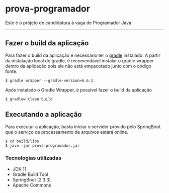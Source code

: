 # prova-programador
Este é o projeto de candidatura à vaga de Programador Java
***
## Fazer o build da aplicação

Para fazer o build da aplicação é necessário ter o [gradle](https://gradle.org/install/) instalado. A partir da instalação local do gradle, é recomendável instalar o gradle wrapper dentro da aplicação pois ele não está empacotado junto com o código fonte.

	$ gradle wrapper --gradle-version=6.6.1

Após instalado o Gradle Wrapper, é possível fazer o build da aplicação

	$ gradlew clean build

## Executando a aplicação
Para executar a aplicação, basta iniciar o servidor provido pelo SpringBoot que o serviço de processamento de arquivos estará online.

	$ cd build/libs
	$ java -jar prova-programador.jar

### Tecnologias utilizadas
* JDK 11
* Gradle Build Tool
* SpringBoot (2.3.3)
* Apache Commons
